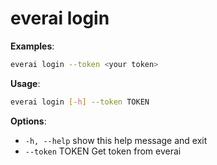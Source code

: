 # everai login
**Examples**:  
```bash
everai login --token <your token>  
```

**Usage**:   
```bash
everai login [-h] --token TOKEN  
```

**Options**:  
 * `-h, --help`     show this help message and exit  
 * `--token` TOKEN  Get token from everai  
